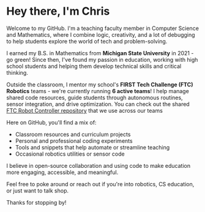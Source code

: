 # Hey there, I'm Chris
Welcome to my GitHub. I'm a teaching faculty member in Computer Science and Mathematics, where I combine logic, creativity, and a lot of debugging to help students explore the world of tech and problem-solving.

I earned my B.S. in Mathematics from **Michigan State University** in 2021 - go green! Since then, I've found my passion in education, working with high school students and helping them develop technical skills and critical thinking.

Outside the classroom, I mentor my school's **FIRST Tech Challenge (FTC) Robotics** teams - we're currently running **6 active teams**! I help manage shared code resources, guide students through autonomous routines, sensor integration, and drive optimization. You can check out the shared [FTC Robot Controller repository](https://github.com/SharylandRobotics/FtcRobotController-Decode) that we use across our teams

Here on GitHub, you'll find a mix of:
- Classroom resources and curriculum projects
- Personal and professional coding experiments
- Tools and snippets that help automate or streamline teaching
- Occasional robotics utilities or sensor code

I believe in open-source collaboration and using code to make education more engaging, accessible, and meaningful.

Feel free to poke around or reach out if you're into robotics, CS education, or just want to talk shop.

Thanks for stopping by!

<!---
chrismlemoine/chrismlemoine is a ✨ special ✨ repository because its `README.md` (this file) appears on your GitHub profile.
You can click the Preview link to take a look at your changes.
--->
